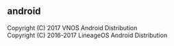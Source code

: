 android
-------
Copyright (C) 2017 VNOS Android Distribution<br>
Copyright (C) 2016-2017 LineageOS Android Distribution
